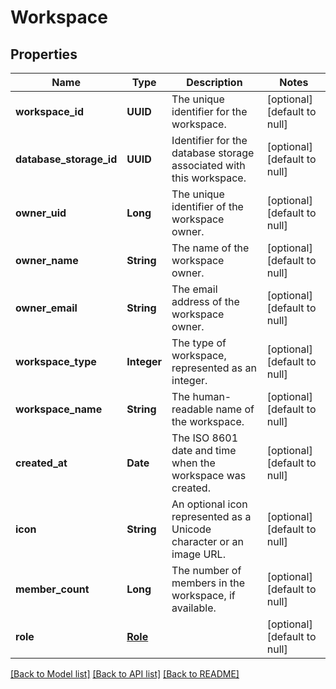 # Workspace
## Properties

| Name | Type | Description | Notes |
|------------ | ------------- | ------------- | -------------|
| **workspace\_id** | **UUID** | The unique identifier for the workspace. | [optional] [default to null] |
| **database\_storage\_id** | **UUID** | Identifier for the database storage associated with this workspace. | [optional] [default to null] |
| **owner\_uid** | **Long** | The unique identifier of the workspace owner. | [optional] [default to null] |
| **owner\_name** | **String** | The name of the workspace owner. | [optional] [default to null] |
| **owner\_email** | **String** | The email address of the workspace owner. | [optional] [default to null] |
| **workspace\_type** | **Integer** | The type of workspace, represented as an integer. | [optional] [default to null] |
| **workspace\_name** | **String** | The human-readable name of the workspace. | [optional] [default to null] |
| **created\_at** | **Date** | The ISO 8601 date and time when the workspace was created. | [optional] [default to null] |
| **icon** | **String** | An optional icon represented as a Unicode character or an image URL. | [optional] [default to null] |
| **member\_count** | **Long** | The number of members in the workspace, if available. | [optional] [default to null] |
| **role** | [**Role**](Role.md) |  | [optional] [default to null] |

[[Back to Model list]](../README.md#documentation-for-models) [[Back to API list]](../README.md#documentation-for-api-endpoints) [[Back to README]](../README.md)

